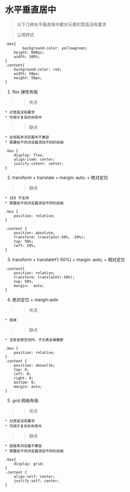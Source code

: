 # 水平垂直居中

> 以下几种水平垂直居中都对元素的宽高没有要求

> 公用样式

```
.box{
		background-color: yellowgreen;
    height: 600px;
    width: 100%;
}
.content{
    background-color: red;
    width: 50px;
    height: 50px;
}
```

1. flex 弹性布局

> > 优点

    * 对宽高没有要求
    * 可用于复杂的布局中

> > 缺点

    * 在低版本浏览器中不兼容
    * 需要给不同浏览器添加不同的前缀

```
.box {
	display: flex;
	align-item: center;
	justify-cotent: center;
}
```

2. transform + translate + margin: auto; + 绝对定位

> > 缺点

    * IE8 不支持
    * 需要给不同浏览器添加不同的前缀

```
.box {
	position: relative;
}

.content {
	position: absolute;
	transform: translate(-50%, -50%);
	top: 50%;
	left: 50%;
}
```

3. transform + translateY(-50%) + margin: auto; + 相对定位

```
.content{
	position: relative;
	transform: translateY(-50%);
	top: 50%;
	margin:  auto;
}

```

4. 绝对定位 + margin:auto

> > 优点

    * 简单

> > 缺点

    * 没有足够空间时，子元素会被截断

```
.box {
	position: relative;
}
.content {
	position: absoulte;
	top: 0;
	left: 0;
	right: 0;
	bottom: 0;
	margin: auto;
}
```

5. grid 网格布局

> > 优点

    * 对宽高没有要求
    * 可用于复杂的布局中

> > 缺点

    * 低版本浏览器不兼容
    * 需要给不同浏览器添加不同的前缀

```
.box{
	display: grid;
}
.content {
	align-self: center;
	justify-self: center;
}
```
